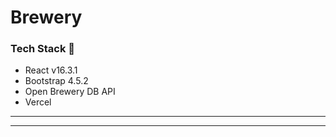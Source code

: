 # Brewery



### Tech Stack :wrench:

-   React v16.3.1
-   Bootstrap 4.5.2
-   Open Brewery DB API
-   Vercel

---



---
